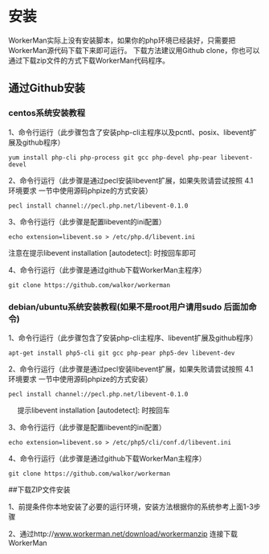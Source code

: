# 安装
WorkerMan实际上没有安装脚本，如果你的php环境已经装好，只需要把WorkerMan源代码下载下来即可运行。
下载方法建议用Github clone，你也可以通过下载zip文件的方式下载WorkerMan代码程序。

## 通过Github安装

### centos系统安装教程

1、命令行运行（此步骤包含了安装php-cli主程序以及pcntl、posix、libevent扩展及github程序）
```shell
yum install php-cli php-process git gcc php-devel php-pear libevent-devel
```


2、命令行运行（此步骤是通过pecl安装libevent扩展，如果失败请尝试按照 4.1 环境要求 一节中使用源码phpize的方式安装）
```shell
pecl install channel://pecl.php.net/libevent-0.1.0
```


3、命令行运行（此步骤是配置libevent的ini配置）
```shell
echo extension=libevent.so > /etc/php.d/libevent.ini
```
注意在提示libevent installation [autodetect]: 时按回车即可


4、命令行运行（此步骤是通过github下载WorkerMan主程序）
```shell
git clone https://github.com/walkor/workerman
```



### debian/ubuntu系统安装教程(如果不是root用户请用sudo 后面加命令)

1、命令行运行（此步骤包含了安装php-cli主程序、libevent扩展及github程序）
```shell
apt-get install php5-cli git gcc php-pear php5-dev libevent-dev
```


2、命令行运行（此步骤是通过pecl安装libevent扩展，如果失败请尝试按照 4.1 环境要求 一节中使用源码phpize的方式安装）
```shell
pecl install channel://pecl.php.net/libevent-0.1.0
```
　  提示libevent installation [autodetect]: 时按回车


3、命令行运行（此步骤是配置libevent的ini配置）
```shell
echo extension=libevent.so > /etc/php5/cli/conf.d/libevent.ini
```


4、命令行运行（此步骤是通过github下载WorkerMan主程序）
```shell
git clone https://github.com/walkor/workerman
```


##下载ZIP文件安装


1、前提条件你本地安装了必要的运行环境，安装方法根据你的系统参考上面1-3步骤

2、通过http://www.workerman.net/download/workermanzip 连接下载WorkerMan


